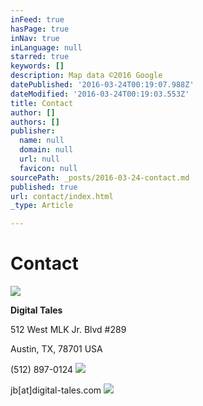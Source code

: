 ```yaml
---
inFeed: true
hasPage: true
inNav: true
inLanguage: null
starred: true
keywords: []
description: Map data ©2016 Google
datePublished: '2016-03-24T00:19:07.988Z'
dateModified: '2016-03-24T00:19:03.553Z'
title: Contact
author: []
authors: []
publisher:
  name: null
  domain: null
  url: null
  favicon: null
sourcePath: _posts/2016-03-24-contact.md
published: true
url: contact/index.html
_type: Article

---
```

# Contact
![](https://the-grid-user-content.s3-us-west-2.amazonaws.com/5222efb0-48bb-422b-82d2-fc59674309b4.jpg)

**Digital Tales**

512 West MLK Jr. Blvd \#289

Austin, TX, 78701 USA

(512) 897-0124
![](https://the-grid-user-content.s3-us-west-2.amazonaws.com/30e1daab-ba92-46db-bac6-5acbff5f0138.png)

jb\[at\]digital-tales.com
![](https://the-grid-user-content.s3-us-west-2.amazonaws.com/96b3ee89-8098-4eaa-89ea-975bb51b1000.png)